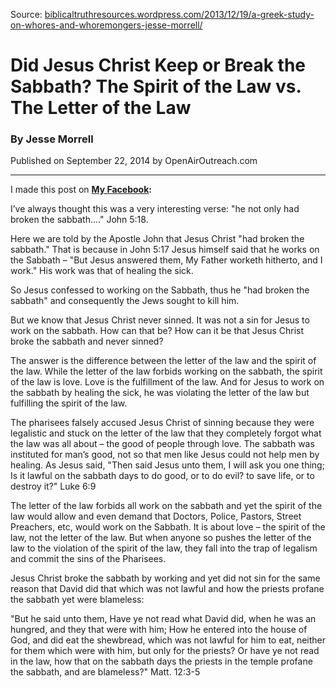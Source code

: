 <!--fi  fi-->

<!--vid  vid-->

<!--t Did Jesus Christ Keep or Break the Sabbath? The Spirit of the Law vs. The Letter of the Law t-->
<!--d Saturday Sabbath, Letter of the Law, Sunday Sabbath, Legalism, Galatianism, Judaizers, Sabbathkeeping d-->

Source: [biblicaltruthresources.wordpress.com/2013/12/19/a-greek-study-on-whores-and-whoremongers-jesse-morrell/](https://biblicaltruthresources.wordpress.com/2013/12/19/a-greek-study-on-whores-and-whoremongers-jesse-morrell/)

# Did Jesus Christ Keep or Break the Sabbath? The Spirit of the Law vs. The Letter of the Law

### By Jesse Morrell

Published on September 22, 2014 by OpenAirOutreach.com

- - -

I made this post on **[My Facebook](https://www.facebook.com/jesse.morrell.1):**

I’ve always thought this was a very interesting verse: "he not only had broken the sabbath…." John 5:18.

Here we are told by the Apostle John that Jesus Christ "had broken the sabbath." That is because in John 5:17 Jesus himself said that he works on the Sabbath – "But Jesus answered them, My Father worketh hitherto, and I work." His work was that of healing the sick.

So Jesus confessed to working on the Sabbath, thus he "had broken the sabbath" and consequently the Jews sought to kill him.

But we know that Jesus Christ never sinned. It was not a sin for Jesus to work on the sabbath. How can that be? How can it be that Jesus Christ broke the sabbath and never sinned?

The answer is the difference between the letter of the law and the spirit of the law. While the letter of the law forbids working on the sabbath, the spirit of the law is love. Love is the fulfillment of the law. And for Jesus to work on the sabbath by healing the sick, he was violating the letter of the law but fulfilling the spirit of the law.

The pharisees falsely accused Jesus Christ of sinning because they were legalistic and stuck on the letter of the law that they completely forgot what the law was all about – the good of people through love. The sabbath was instituted for man’s good, not so that men like Jesus could not help men by healing. As Jesus said, "Then said Jesus unto them, I will ask you one thing; Is it lawful on the sabbath days to do good, or to do evil? to save life, or to destroy it?" Luke 6:9

The letter of the law forbids all work on the sabbath and yet the spirit of the law would allow and even demand that Doctors, Police, Pastors, Street Preachers, etc, would work on the Sabbath. It is about love – the spirit of the law, not the letter of the law. But when anyone so pushes the letter of the law to the violation of the spirit of the law, they fall into the trap of legalism and commit the sins of the Pharisees.

Jesus Christ broke the sabbath by working and yet did not sin for the same reason that David did that which was not lawful and how the priests profane the sabbath yet were blameless:

"But he said unto them, Have ye not read what David did, when he was an hungred, and they that were with him; How he entered into the house of God, and did eat the shewbread, which was not lawful for him to eat, neither for them which were with him, but only for the priests? Or have ye not read in the law, how that on the sabbath days the priests in the temple profane the sabbath, and are blameless?" Matt. 12:3-5